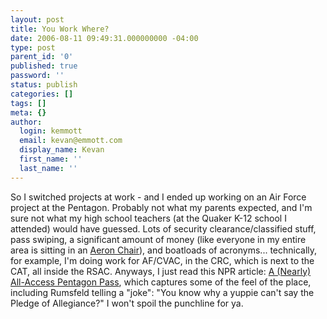 ```yaml
---
layout: post
title: You Work Where?
date: 2006-08-11 09:49:31.000000000 -04:00
type: post
parent_id: '0'
published: true
password: ''
status: publish
categories: []
tags: []
meta: {}
author:
  login: kemmott
  email: kevan@emmott.com
  display_name: Kevan
  first_name: ''
  last_name: ''
---
```

<p>So I switched projects at work - and I ended up working on an Air Force project at the Pentagon. Probably not what my parents expected, and I'm sure not what my high school teachers (at the Quaker K-12 school I attended) would have guessed. Lots of security clearance/classified stuff, pass swiping, a significant amount of money (like everyone in my entire area is sitting in an <a href="http://www.dwr.com/productdetail.cfm?id=1811">Aeron Chair</a>), and boatloads of acronyms... technically, for example, I'm doing work for AF/CVAC, in the CRC, which is next to the CAT, all inside the RSAC. Anyways, I just read this NPR article: <a href="http://www.npr.org/templates/story/story.php?storyId=5634985">A (Nearly) All-Access Pentagon Pass</a>, which captures some of the feel of the place, including Rumsfeld telling a "joke": "You know why a yuppie can't say the Pledge of Allegiance?" I won't spoil the punchline for ya.</p>

